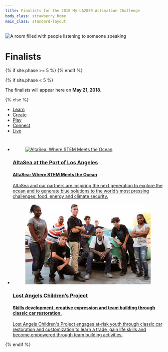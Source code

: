 ```yaml
---
title: Finalists for the 2018 My LA2050 Activation Challenge
body_class: strawberry home
main_class: standard-layout
---
```


<div class="standard-figure has-caption header-figure has-caption-details">
  <img src="/assets/images/home/384-wide/collaborates.jpg" srcset="/assets/images/home/384-wide/collaborates.jpg 384w, /assets/images/home/512-wide/collaborates.jpg 512w, /assets/images/home/768-wide/collaborates.jpg 768w, /assets/images/home/1024-wide/collaborates.jpg 1024w, /assets/images/home/1536-wide/collaborates.jpg 1536w, /assets/images/home/2048-wide/collaborates.jpg 2048w" sizes="100vw" alt="A room filled with people listening to someone speaking" />
  <div class="caption" style="padding-top: 0; padding-bottom: 0;">
    <div>
      <h1><strong>Finalists</strong></h1>
      {% if site.phase >= 5 %}
      <!--
      <form action="/proposals/" method="get" style="text-align: center; margin-top: 3em;">
        <label>
          <span style="position: absolute; left: -9999px">Keywords</span>
          <input type="search" name="keywords" style="border-color: transparent;" />
        </label>
        <button type="submit">Search</button>
      </form>
      -->
      {% endif %}
    </div>
  </div>
</div>

{% if site.phase < 5 %}

<div class="introduction" markdown="1">
The finalists will appear here on <strong>May 21, 2018</strong>.
</div>

{% else %}

<!--
<div class="standard-figure has-caption header-figure">
  <div class="caption">
    <div>
      <h1>Proposals</h1>
    </div>
  </div>
  <img src="/assets/images/home/384-wide/lamas.jpg" srcset="/assets/images/home/384-wide/lamas.jpg 384w, /assets/images/home/512-wide/lamas.jpg 512w, /assets/images/home/768-wide/lamas.jpg 768w, /assets/images/home/1024-wide/lamas.jpg 1024w, /assets/images/home/1536-wide/lamas.jpg 1536w, /assets/images/home/2048-wide/lamas.jpg 2048w" sizes="100vw" alt="LA Más" />
</div>

<section class="goals goals-proposals">

<div class="navigation"><div markdown="1">

## Check out the entries that will shape LA

<ul class="action">
  <li class="blueberry"><a href="#learn">Learn</a></li>
  <li class="banana"><a href="#create">Create</a></li>
  <li class="strawberry"><a href="#play">Play</a></li>
  <li class="tangerine"><a href="#connect">Connect</a></li>
  <li class="lime"><a href="#live" class="active">Live</a></li>
</ul>

<small><strong>23</strong> proposals for <strong>Live</strong> category.</small>

</div></div>

<h1>Finalists<br /><span style="font-size: 0.5em; color: white;">Check out the projects that will shape LA</span></h1>

-->

<!--
<h2 style="grid-column: 1/4; margin-top: 3em; margin-bottom: 1.5em; justify-self: center; max-width: none;">Check out the entries that will shape LA</h2>
-->

<section class="goals goals-proposals">

<div class="navigation" style="margin-bottom: 3em"><div markdown="1">

<ul class="action">
  <li class="blueberry"><a href="#learn">Learn</a></li>
  <li class="banana"><a href="#create">Create</a></li>
  <li class="strawberry"><a href="#play">Play</a></li>
  <li class="tangerine"><a href="#connect">Connect</a></li>
  <li class="lime"><a href="#live" class="active">Live</a></li>
</ul>

</div></div>

<!--
<h1 style="grid-column: 1/4; justify-self: center; max-width: none; margin-bottom: 3rem; text-align: center;">Live</h1>
-->

<ul>
  <li>
    <a class="item lime" href="/proposal-details/">
      <figure class="standard-figure">
        <img src="https://kii731ytjwt4eu4tb1o9e4qc-wpengine.netdna-ssl.com/wp-content/gallery/media-photos/Students-1.jpg" alt="AltaSea: Where STEM Meets the Ocean" />
      </figure>
      <div class="description">
        <h3>AltaSea at the Port of Los Angeles</h3>
        <h4>AltaSea: Where STEM Meets the Ocean</h4>
        <p>AltaSea and our partners are inspiring the next generation to explore the ocean and to generate blue solutions to the world’s most pressing challenges: food, energy and climate security.</p>
      </div>
    </a>
  </li>

  <li>
    <a class="item lime" href="/proposal-details/">
      <figure class="standard-figure">
        <img src="/assets/images/projects/lost-childrens-project.png" alt="Lost Angels Children’s Project" />
      </figure>
      <div class="description">
        <h3>Lost Angels Children’s Project</h3>
        <h4>Skills development, creative expression and team building through classic car restoration.</h4>
        <p>Lost Angels Children's Project engages at-risk youth through classic car restoration and customization to learn a trade, gain life skills and become empowered through team building activities.</p>
      </div>
    </a>
  </li>
</ul>

</section><!-- /.goals -->

{% endif %}
